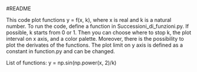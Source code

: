 #README

This code plot functions y = f(x, k), where x is real and k is a natural number.
To run the code, define a function in Successioni_di_funzioni.py. If possible, k starts from 0 or 1. 
Then you can choose where to stop k, the plot interval on x axis, and a color palette.
Moreover, there is the possibility to plot the derivates of the functions. 
The plot limit on y axis is defined as a constant in function.py and can be changed. 

List of functions:
y = np.sin(np.power(x, 2)/k)
